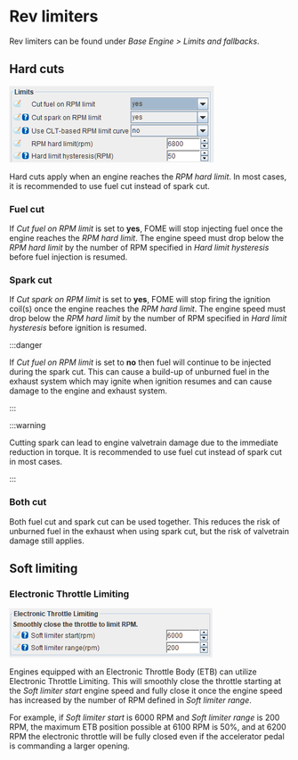 # Rev limiters  

Rev limiters can be found under _Base Engine > Limits and fallbacks_.

## Hard cuts  

![image](RPM-Limit/revLimitHardCuts.png)

Hard cuts apply when an engine reaches the _RPM hard limit_. In most cases, it is recommended to use fuel cut instead of spark cut.

### Fuel cut  

If _Cut fuel on RPM limit_ is set to __yes__, FOME will stop injecting fuel once the engine reaches the _RPM hard limit_. The engine speed must drop below the _RPM hard limit_ by the number of RPM specified in _Hard limit hysteresis_ before fuel injection is resumed.

### Spark cut  

If _Cut spark on RPM limit_ is set to __yes__, FOME will stop firing the ignition coil(s) once the engine reaches the _RPM hard limit_. The engine speed must drop below the _RPM hard limit_ by the number of RPM specified in _Hard limit hysteresis_ before ignition is resumed.

:::danger  

If _Cut fuel on RPM limit_ is set to __no__ then fuel will continue to be injected during the spark cut. This can cause a build-up of unburned fuel in the exhaust system which may ignite when ignition resumes and can cause damage to the engine and exhaust system.

:::

:::warning

Cutting spark can lead to engine valvetrain damage due to the immediate reduction in torque. It is recommended to use fuel cut instead of spark cut in most cases.

:::

### Both cut  

Both fuel cut and spark cut can be used together. This reduces the risk of unburned fuel in the exhaust when using spark cut, but the risk of valvetrain damage still applies. 

## Soft limiting  

### Electronic Throttle Limiting  

![image](RPM-Limit/ElectronicThrottleLimiting.png)

Engines equipped with an Electronic Throttle Body (ETB) can utilize Electronic Throttle Limiting. This will smoothly close the throttle starting at the _Soft limiter start_ engine speed and fully close it once the engine speed has increased by the number of RPM defined in _Soft limiter range_.

For example, if _Soft limiter start_ is 6000 RPM and _Soft limiter range_ is 200 RPM, the maximum ETB position possible at 6100 RPM is 50%, and at 6200 RPM the electronic throttle will be fully closed even if the accelerator pedal is commanding a larger opening.
